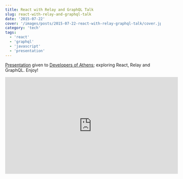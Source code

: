 ```yaml
---
title: React with Relay and GraphQL Talk
slug: react-with-relay-and-graphql-talk
date: '2015-07-22'
cover: '/images/posts/2015-07-22-react-with-relay-graphql-talk/cover.jpg'
category: 'tech'
tags:
  - 'react'
  - 'graphql'
  - 'javascript'
  - 'presentation'
---
```


[Presentation](http://jas.link/react-relay-graphql-talk) given to [Developers of Athens](https://www.meetup.com/Developers-of-Athens/events/219666306/); exploring React, Relay and GraphQL. Enjoy!

<iframe width="560" height="315" src="https://www.youtube.com/embed/Cfna8gwt9h8" frameborder="0" allowfullscreen></iframe>
